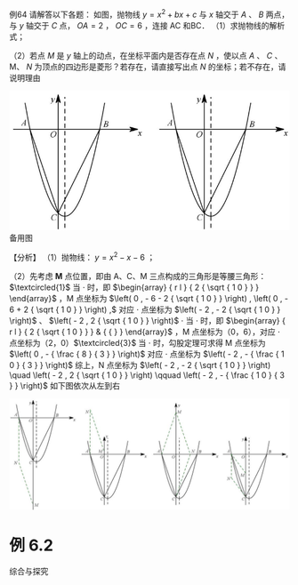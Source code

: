例64 请解答以下各题： 如图，抛物线 $y = x ^ { 2 } + b x + c$ 与 $x$ 轴交于 $A$ 、 $B$ 两点，与 $y$ 轴交于 $C$ 点， $O A { = } 2$ ， $O C { = } 6$ ，连接 AC 和BC．
（1）求抛物线的解析式；

（2）若点 $M$ 是 $y$ 轴上的动点，在坐标平面内是否存在点 $N$ ，使以点 $A$ 、 $C$ 、M、 $N$ 为顶点的四边形是菱形？若存在，请直接写出点 $N$ 的坐标；若不存在，请说明理由

![](<../../qs_image_DB/专题3-2_一网打尽14类·二次函数的存在性问题（解析版）_/1bcfcaa2993ad26c9783866a1c7f918df21c42887a81e6910f0dc6b047337a3b.jpg>)  
备用图

【分析】
（1）抛物线： $y = x ^ { 2 } - x - 6$ ；

（2）先考虑 $\mathbf { M }$ 点位置，即由 A、C、M 三点构成的三角形是等腰三角形：$\textcircled{1}$ 当 $\cdot$ 时，即 $\begin{array} { r l } { 2 { \sqrt { 1 0 } } } \end{array}$ ，M 点坐标为 $\left( 0 , - 6 - 2 { \sqrt { 1 0 } } \right) , \left( 0 , - 6 + 2 { \sqrt { 1 0 } } \right) ,$ 对应 $\cdot$ 点坐标为 $\left( - 2 , - 2 { \sqrt { 1 0 } } \right)$ 、 $\left( - 2 , 2 { \sqrt { 1 0 } } \right)$ $\cdot$ 当 $\cdot$ 时，即 $\begin{array} { r l } { 2 { \sqrt { 1 0 } } } & { { } } \end{array}$ ，M 点坐标为（0，6），对应 $\cdot$ 点坐标为（2，0）$\textcircled{3}$ 当 $\cdot$ 时，勾股定理可求得 M 点坐标为 $\left( 0 , - { \frac { 8 } { 3 } } \right)$ 对应 $\cdot$ 点坐标为 $\left( - 2 , - { \frac { 1 0 } { 3 } } \right)$ 综上，N 点坐标为 $\left( - 2 , - 2 { \sqrt { 1 0 } } \right) \quad \left( - 2 , 2 { \sqrt { 1 0 } } \right) \qquad \left( - 2 , - { \frac { 1 0 } { 3 } } \right)$ 如下图依次从左到右

![](<../../qs_image_DB/专题3-2_一网打尽14类·二次函数的存在性问题（解析版）_/8263fc4e5b9ef7dfd62cca77bc50bac7e1c877669f3adccd74dae76e829f9e74.jpg>)

# 例 6.2

综合与探究
